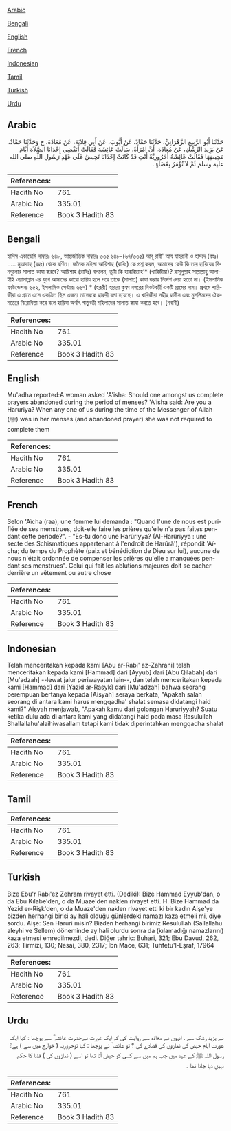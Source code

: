 [Arabic](#arabic)

[Bengali](#bengali)

[English](#english)

[French](#french)

[Indonesian](#indonesian)

[Tamil](#tamil)

[Turkish](#turkish)

[Urdu](#urdu)

## Arabic


<div dir="rtl" lang="ar" style={{fontSize:'larger',backgroundColor:'#f8f9fa',padding:20}}>
حَدَّثَنَا أَبُو الرَّبِيعِ الزَّهْرَانِيُّ، حَدَّثَنَا حَمَّادٌ، عَنْ أَيُّوبَ، عَنْ أَبِي قِلاَبَةَ، عَنْ مُعَاذَةَ، ح وَحَدَّثَنَا حَمَّادٌ، عَنْ يَزِيدَ الرِّشْكِ، عَنْ مُعَاذَةَ، أَنَّ امْرَأَةً، سَأَلَتْ عَائِشَةَ فَقَالَتْ أَتَقْضِي إِحْدَانَا الصَّلاَةَ أَيَّامَ مَحِيضِهَا فَقَالَتْ عَائِشَةُ أَحَرُورِيَّةٌ أَنْتِ قَدْ كَانَتْ إِحْدَانَا تَحِيضُ عَلَى عَهْدِ رَسُولِ اللَّهِ صلى الله عليه وسلم ثُمَّ لاَ تُؤْمَرُ بِقَضَاءٍ ‏.‏
</div>
<div style={{backgroundColor:'#f8f9fa',padding:20, marginBottom: 10}}><table> <thead> <tr> <th>References:</th> <th></th> </tr> </thead> <tbody><tr><td>Hadith No</td><td>761</td></tr><tr><td>Arabic No</td><td>335.01</td></tr><tr><td>Reference</td><td>Book 3 Hadith 83</td></tr></tbody></table></div>

## Bengali


<div dir="ltr" lang="bn" style={{fontSize:'larger',backgroundColor:'#f8f9fa',padding:20}}>
হাদিস একাডেমি নাম্বারঃ ৬৪৮, আন্তর্জাতিক নাম্বারঃ ৩৩৫ ৬৪৮-(৬৭/৩৩৫) আবূ রাবী' আয যাহরানী ও হাম্মদ (রহঃ) ..... মুআযাহ্ (রহঃ) থেকে বর্ণিত। জনৈক মহিলা আয়িশাহ (রাযিঃ) কে প্রশ্ন করল, আমাদের কেউ কি তার হায়িযের দিনগুলোর সালাত কাযা করবে? আয়িশাহ (রাযিঃ) বললেন, তুমি কি হারূরিয়্যাহ’* (খারিজীয়া)? রাসূলুল্লাহ সাল্লাল্লাহু আলাইহি ওয়াসাল্লাম এর যুগে আমাদের কারো হায়িয হলে পরে তাকে (সালাত) কাযা করার নির্দেশ দেয়া হতো না। (ইসলামিক ফাউন্ডেশনঃ ৬৫২, ইসলামিক সেন্টারঃ ৬৬৭) * (হরূরী) হারূরা কুফা নগরের নিকটবর্তী একটি গ্রামের নাম। প্রথমে খারিজীরা এ গ্রামে এসে একত্রিত ছিল এজন্য তাদেরকে হারুরী বলা হয়েছে। এ খারিজীরা সহীহ হাদীস এবং মুসলিমদের ঐকমত্যের বিরোধিতা করে বলে হায়িযা অর্থাৎ ঋতুবতী মহিলাদের সালাত কাযা করতে হবে। (নবাবী)
</div>
<div style={{backgroundColor:'#f8f9fa',padding:20, marginBottom: 10}}><table> <thead> <tr> <th>References:</th> <th></th> </tr> </thead> <tbody><tr><td>Hadith No</td><td>761</td></tr><tr><td>Arabic No</td><td>335.01</td></tr><tr><td>Reference</td><td>Book 3 Hadith 83</td></tr></tbody></table></div>

## English


<div dir="ltr" lang="en" style={{fontSize:'larger',backgroundColor:'#f8f9fa',padding:20}}>
Mu'adha reported:A woman asked 'A'isha: Should one amongst us complete prayers abandoned during the period of menses? 'A'isha said: Are you a Haruriya? When any one of us during the time of the Messenger of Allah (ﷺ) was in her menses (and abandoned prayer) she was not required to complete them
</div>
<div style={{backgroundColor:'#f8f9fa',padding:20, marginBottom: 10}}><table> <thead> <tr> <th>References:</th> <th></th> </tr> </thead> <tbody><tr><td>Hadith No</td><td>761</td></tr><tr><td>Arabic No</td><td>335.01</td></tr><tr><td>Reference</td><td>Book 3 Hadith 83</td></tr></tbody></table></div>

## French


<div dir="ltr" lang="fr" style={{fontSize:'larger',backgroundColor:'#f8f9fa',padding:20}}>
Selon 'Aïcha (raa), une femme lui demanda : "Quand l'une de nous est purifiée de ses menstrues, doit-elle faire les prières qu'elle n'a pas faites pendant cette période?". - "Es-tu donc une Harûriyya? (Al-Harûriyya : une secte des Schismatiques appartenant à l'endroit de Harûrâ'), répondit 'Aïcha; du temps du Prophète (paix et bénédiction de Dieu sur lui), aucune de nous n'était ordonnée de compenser les prières qu'elle a manquées pendant ses menstrues". Celui qui fait les ablutions majeures doit se cacher derrière un vêtement ou autre chose
</div>
<div style={{backgroundColor:'#f8f9fa',padding:20, marginBottom: 10}}><table> <thead> <tr> <th>References:</th> <th></th> </tr> </thead> <tbody><tr><td>Hadith No</td><td>761</td></tr><tr><td>Arabic No</td><td>335.01</td></tr><tr><td>Reference</td><td>Book 3 Hadith 83</td></tr></tbody></table></div>

## Indonesian


<div dir="ltr" lang="id" style={{fontSize:'larger',backgroundColor:'#f8f9fa',padding:20}}>
Telah menceritakan kepada kami [Abu ar-Rabi' az-Zahrani] telah menceritakan kepada kami [Hammad] dari [Ayyub] dari [Abu Qilabah] dari [Mu'adzah] --lewat jalur periwayatan lain--, dan telah menceritakan kepada kami [Hammad] dari [Yazid ar-Rasyk] dari [Mu'adzah] bahwa seorang perempuan bertanya kepada [Aisyah] seraya berkata, "Apakah salah seorang di antara kami harus mengqadha' shalat semasa didatangi haid kami?" Aisyah menjawab, "Apakah kamu dari golongan Haruriyyah? Suatu ketika dulu ada di antara kami yang didatangi haid pada masa Rasulullah Shallallahu'alaihiwasallam tetapi kami tidak diperintahkan mengqadha shalat
</div>
<div style={{backgroundColor:'#f8f9fa',padding:20, marginBottom: 10}}><table> <thead> <tr> <th>References:</th> <th></th> </tr> </thead> <tbody><tr><td>Hadith No</td><td>761</td></tr><tr><td>Arabic No</td><td>335.01</td></tr><tr><td>Reference</td><td>Book 3 Hadith 83</td></tr></tbody></table></div>

## Tamil


<div dir="ltr" lang="ta" style={{fontSize:'larger',backgroundColor:'#f8f9fa',padding:20}}>

</div>
<div style={{backgroundColor:'#f8f9fa',padding:20, marginBottom: 10}}><table> <thead> <tr> <th>References:</th> <th></th> </tr> </thead> <tbody><tr><td>Hadith No</td><td>761</td></tr><tr><td>Arabic No</td><td>335.01</td></tr><tr><td>Reference</td><td>Book 3 Hadith 83</td></tr></tbody></table></div>

## Turkish


<div dir="ltr" lang="tr" style={{fontSize:'larger',backgroundColor:'#f8f9fa',padding:20}}>
Bize Ebu'r Rabi'ez Zehram rivayet etti. (Dediki): Bize Hammad Eyyub'dan, o da Ebu Kılabe'den, o da Muaze'den naklen rivayet etti. H. Bize Hammad da Yezid er-Rişk'den, o da Muaze'den naklen rivayet etti ki bir kadın Aişe'ye bizden herhangi birisi ay hali olduğu günlerdeki namazı kaza etmeli mi, diye sordu. Aişe: Sen Haruri misin? Bizden herhangi birimiz Resulullah (Sallallahu aleyhi ve Sellem) döneminde ay hali olurdu sonra da (kılamadığı namazlarını) kaza etmesi emredilmezdi, dedi. Diğer tahric: Buhari, 321; Ebu Davud, 262, 263; Tirmizi, 130; Nesai, 380, 2317; İbn Mace, 631; Tuhfetu'l-Eşraf, 17964
</div>
<div style={{backgroundColor:'#f8f9fa',padding:20, marginBottom: 10}}><table> <thead> <tr> <th>References:</th> <th></th> </tr> </thead> <tbody><tr><td>Hadith No</td><td>761</td></tr><tr><td>Arabic No</td><td>335.01</td></tr><tr><td>Reference</td><td>Book 3 Hadith 83</td></tr></tbody></table></div>

## Urdu


<div dir="rtl" lang="ur" style={{fontSize:'larger',backgroundColor:'#f8f9fa',padding:20}}>
نے یزید رشک سے ، انہوں نے معاذہ سے روایت کی کہ ایک عورت نےحضرت عائشہ ؓ سے پوچھا : کیا ایک عورت ایام حیض کی نمازوں کی قضادے کی ؟ تو عائشہ ؓ نے پوچھا : کیا توحروریہ ( خوارج میں سے ) ہے؟ رسول اللہ ﷺ کے عہد میں جب ہم میں سے کسی کو حیض آتا تھا تو اسے ( نمازوں کی ) قضا کا حکم نہیں دیا جاتا تھا ۔
</div>
<div style={{backgroundColor:'#f8f9fa',padding:20, marginBottom: 10}}><table> <thead> <tr> <th>References:</th> <th></th> </tr> </thead> <tbody><tr><td>Hadith No</td><td>761</td></tr><tr><td>Arabic No</td><td>335.01</td></tr><tr><td>Reference</td><td>Book 3 Hadith 83</td></tr></tbody></table></div>